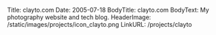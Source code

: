 Title: clayto.com
Date: 2005-07-18
BodyTitle: clayto.com
BodyText: My photography website and tech blog.
HeaderImage: /static/images/projects/icon_clayto.png
LinkURL: /projects/clayto

<div id="cp-repo"></div>

<script src="/static/js/repo.js"></script>
<script>
    $(function() {
        $('#cp-repo').repo({
            user: 'mwcz',
            name: 'mwcz'
        });
    });
</script>
